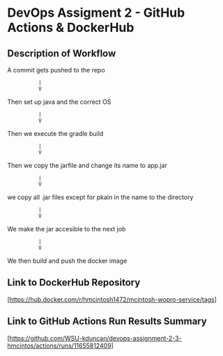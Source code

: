 # DevOps Assigment 2 - GitHub Actions & DockerHub

## Description of Workflow
A commit gets pushed to the repo

              |
              V
              
Then set up java and the correct OS 

              |
              V
              
Then we execute the gradle build

              |
              V
              
Then we copy the jarfile and change its name to app.jar

              |
              V
              
we copy all .jar files except for pkain in the name to the directory

              |
              V
              
We make the jar accesible to the next job 

              |
              V
              
We then build and push the docker image

## Link to DockerHub Repository
[https://hub.docker.com/r/hmcintosh1472/mcintosh-wopro-service/tags]

## Link to GitHub Actions Run Results Summary
[https://github.com/WSU-kduncan/devops-assignment-2-3-hmcintos/actions/runs/11655812409]
